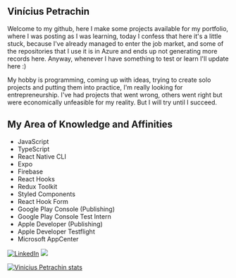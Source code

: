 <h2 align="left">Vinícius Petrachin</h2>

<p>Welcome to my github, here I make some projects available for my portfolio, where I was posting as I was learning, today I confess that here it's a little stuck, because I've already managed to enter the job market, and some of the repositories that I use it is in Azure and ends up not generating more records here. Anyway, whenever I have something to test or learn I'll update here :)</p>

<p>My hobby is programming, coming up with ideas, trying to create solo projects and putting them into practice, I'm really looking for entrepreneurship. I've had projects that went wrong, others went right but were economically unfeasible for my reality. But I will try until I succeed.</p>

<h2>My Area of Knowledge and Affinities</h2>
<ul>
 <li>JavaScript</li>
 <li>TypeScript</li>
 <li>React Native CLI</li>
 <li>Expo</li>
 <li>Firebase</li>
 <li>React Hooks</li>
 <li>Redux Toolkit</li>
 <li>Styled Components</li>
 <li>React Hook Form</li>
 <li>Google Play Console (Publishing)</li>
 <li>Google Play Console Test Intern</li>
 <li>Apple Developer (Publishing)</li>
 <li>Apple Developer Testflight</li>
 <li>Microsoft AppCenter</li>
</ul>

 <a href="https://www.linkedin.com/in/petrachin" target="_blank" alt="LinkedIn"><img src="https://img.shields.io/badge/LinkedIn-%230077B5.svg?&style=flat-square&logo=linkedin&logoColor=white" alt="LinkedIn"></a>
  <a href="https://api.whatsapp.com/send?phone=5519989041598" target="_blank" alt="WhatsApp"><img src="https://img.shields.io/badge/-WhatsApp-25d366?style=flat-square&labelColor=25d366&logo=whatsapp&logoColor=white&link=https://api.whatsapp.com/send?phone=5519989041598&text=Ol%C3%A1%Vinicius!%20"/></a>
  </a>
  </a>
</p>

[![Vinicius Petrachin stats](https://github-readme-stats.vercel.app/api?username=viniciuspetrachin&theme=dark)](https://github.com/viniciuspetrachin/viniciuspetrachin)
